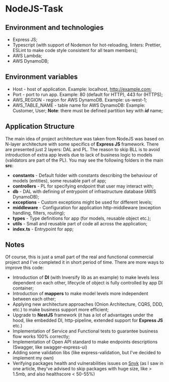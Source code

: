 # NodeJS-Task

## __Environment and technologies__
- Express JS;
- Typescript (with support of Nodemon for hot-reloading, linters: Prettier, ESLint to make code style consistent for all team members);
- AWS Lambda;
- AWS DynamoDB;


## __Environment variables__
- Host - host of application. Example: localhost, http://example.com;
- Port - port to run app. Example: 80 (default for HTTP), 443 for (HTTPS);
- AWS_REGION - region for AWS DynamoDB. Example: us-west-1;
- AWS_TABLE_NAME - table name for AWS DynamoDB: Example: Customer, User; __Note__: there must be defined partition key with ___id___ name;

## __Application Structure__
The main idea of project architecture was taken from NodeJS was based on N-layer architecture with some specifics of __Express JS__ framework.
There are presented just 2 layers: DAL and PL. The reason to skip BLL is to avoid introduction of extra app levels due to lack of business logic to models (validators are part of the PL).
You may see the following folders in the main __src__:
- __constants__ - Default folder with constants describing the behaviour of models (entities), some reusable part of app;
- __controllers__ - PL for specifying endpoint that user may interact with;
- __db__ - DAL with defining of entrypoint of infrastructure database (AWS DynamoDB);
- __exceptions__ - Custom exceptions might be used for different levels;
- __middleware__ - Configuration for application http-middleware (exception handling, filters, routing);
- __types__ - Type definitions for app (for models, reusable object etc.);
- __utils__ - Small and reusable part of code all across the application;
- __index.ts__ - Entrypoint for app;

## __Notes__
Of course, this is just a small part of the real and functional commercial project and I've completed it in short period of time.
There are more ways to improve this code: 
- Introduction of __DI__ (with Inversify lib as an example) to make levels less dependent on each other, lifecycle of object is fully controlled by app DI container;
- Introduction of __mappers__ to make model levels more independent between each other;
- Applying new architecture approaches (Onion Architecture, CQRS, DDD, etc.) to make business support more efficient;
- Upgrade to __NestJS__ framework (it has a lot of advantages under the hood, like embedded DI, http-pipeline, extended support for __Express JS__ etc.)
- Implementation of Service and Functional tests to guarantee business flow works 100% correctly;
- Implementation of Open API standard to make endpoints descriptions (Swagger, like swagger-express-ui)
- Adding some validation libs (like express-validation, but I've decided to implement my own)
- Verifying packages health and vulnerabilities issues on [Snyk](https://snyk.io/test/) (as I saw in one article, they've advised to skip packages with huge size, like > 1.5mb, and also healthscore < 50-55%)
